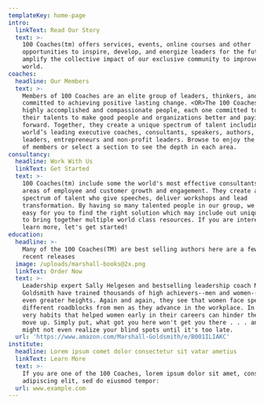 ```yaml
---
templateKey: home-page
intro:
  linkText: Read Our Story
  text: >-
    100 Coaches(tm) offers services, events, online courses and other
    opportunities to inspire, develop, and energize leaders for the future. We
    amplify the collective impact of our exclusive community to improve the
    world. 
coaches:
  headline: Our Members
  text: >-
    Members of 100 Coaches are an elite group of leaders, thinkers, and coaches
    committed to achieving positive lasting change. <OR>The 100 Coaches are each
    highly accomplished and compassionate people, each one committed to using
    their talents to make good people and organizations better and paying it
    forward. Together, they create a unique spectrum of talent including the
    world’s leading executive coaches, consultants, speakers, authors, iconic
    leaders, entrepreneurs and non-profit leaders. Browse to enjoy the breadth
    of members or select a section to see the depth in each area. 
consultancy:
  headline: Work With Us
  linkText: Get Started
  text: >-
    100 Coaches(tm) include some the world's most effective consultants in all
    areas of employee and customer growth and engagement. They create a unique
    spectrum of talent who give speeches, deliver workshops and lead
    transformation. By having so many talented people in our group, we make it
    easy for you to find the right solution which may include out unique ability
    to bring together multiple world class resources. If you are interested to
    learn more, let's get started!
education:
  headline: >-
    Many of the 100 Coaches(TM) are best selling authors here are a few of our
    recent releases
  image: /uploads/marshall-books@2x.png
  linkText: Order Now
  text: >-
    Leadership expert Sally Helgesen and bestselling leadership coach Marshall
    Goldsmith have trained thousands of high achievers--men and women--to reach
    even greater heights. Again and again, they see that women face specific and
    different roadblocks from men as they advance in the workplace. In fact, the
    very habits that helped women early in their careers can hinder them as they
    move up. Simply put, what got you here won't get you there . . . and you
    might not even realize your blind spots until it's too late. 
  url: 'https://www.amazon.com/Marshall-Goldsmith/e/B001ILIAKC'
institute:
  headline: Lorem ipsum comet dolor consectetur sit vatar ametius
  linkText: Learn More
  text: >-
    If you are one of the 100 Coaches, lorem ipsum dolor sit amet, consectetur
    adipiscing elit, sed do eiusmod tempor:
  url: www.example.com
---
```


